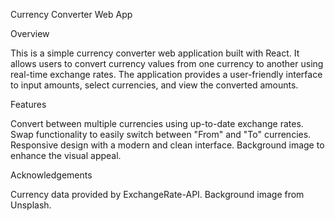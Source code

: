 Currency Converter Web App

Overview

This is a simple currency converter web application built with React. It allows users to convert currency values from one currency to another using real-time exchange rates. The application provides a user-friendly interface to input amounts, select currencies, and view the converted amounts.

Features

Convert between multiple currencies using up-to-date exchange rates.
Swap functionality to easily switch between "From" and "To" currencies.
Responsive design with a modern and clean interface.
Background image to enhance the visual appeal.

Acknowledgements

Currency data provided by ExchangeRate-API.
Background image from Unsplash.
